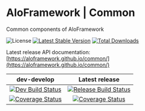 # AloFramework | Common #

Common components of AloFramework

![License](https://poser.pugx.org/aloframework/common/license?format=plastic)
[![Latest Stable Version](https://poser.pugx.org/aloframework/common/v/stable?format=plastic)](https://packagist.org/packages/aloframework/common)
[![Total Downloads](https://poser.pugx.org/aloframework/common/downloads?format=plastic)](https://packagist.org/packages/aloframework/common)

Latest release API documentation: [https://aloframework.github.io/common/](https://aloframework.github.io/common/)

|                                                                                         dev-develop                                                                                         |                                                                               Latest release                                                                               |
|:-------------------------------------------------------------------------------------------------------------------------------------------------------------------------------------------:|:--------------------------------------------------------------------------------------------------------------------------------------------------------------------------:|
| [![Dev Build Status](https://travis-ci.org/aloframework/common.svg?branch=develop)](https://travis-ci.org/aloframework/common)                               |                      [![Release Build Status](https://travis-ci.org/aloframework/common.svg?branch=master)](https://travis-ci.org/aloframework/common)                      |
| [![Coverage Status](https://coveralls.io/repos/aloframework/common/badge.svg?branch=develop&service=github)](https://coveralls.io/github/aloframework/common?branch=develop)                | [![Coverage Status](https://coveralls.io/repos/aloframework/common/badge.svg?branch=master&service=github)](https://coveralls.io/github/aloframework/common?branch=master) |
